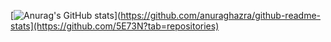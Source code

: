 [![Anurag's GitHub stats](https://github-readme-stats.vercel.app/api?username=5E73N&count_private=true&show_icons=true&theme=github_dark)](https://github.com/anuraghazra/github-readme-stats](https://github.com/5E73N?tab=repositories)
